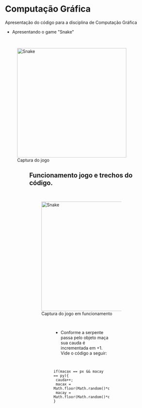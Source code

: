 # Computação Gráfica
Apresentação do código para a disciplina de Computação Gráfica
<br>

  * Apresentando o game "Snake"

<br>
  <figure>
    <img src = "https://i.imgur.com/T559Hzs.png" alt = "Snake" heidth = "360" width = "360">
    <figcaption>Captura do jogo</figcaption>
  <figure/>
 <h2>
  Funcionamento jogo e trechos do código.
 </h2>
 <br>
  <figure>
    <img src = "https://i.imgur.com/4WajjMi.gif" alt = "Snake" heidth = "360" width = "360">
    <figcaption>Captura do jogo em funcionamento</figcaption>
  <figure/>
   <br>
   
   * Conforme a serpente passa pelo objeto maça sua cauda é incrementada em +1. Vide o código a seguir:
   <br>
   
   ```
   if(macax == px && macay == py){
    cauda++;
    macax = Math.floor(Math.random()*quant);
    macay = Math.floor(Math.random()*quant);
   }
   ```
   <br>
